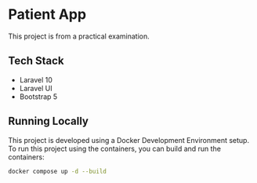 # Patient App

This project is from a practical examination.

## Tech Stack

-   Laravel 10
-   Laravel UI
-   Bootstrap 5

## Running Locally

This project is developed using a Docker Development Environment setup. To run this project using the containers, you can build and run the containers:

```bash
docker compose up -d --build
```
